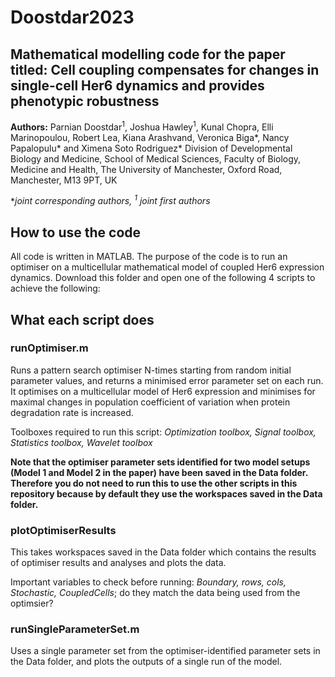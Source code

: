 # Doostdar2023
## Mathematical modelling code for the paper titled: Cell coupling compensates for changes in single-cell Her6 dynamics and provides phenotypic robustness
**Authors:** Parnian Doostdar<sup>1</sup>, Joshua Hawley<sup>1</sup>, Kunal Chopra, Elli Marinopoulou, Robert Lea, Kiana Arashvand, Veronica Biga*, Nancy Papalopulu* and Ximena Soto Rodriguez*
Division of Developmental Biology and Medicine, School of Medical Sciences, Faculty of Biology, Medicine and Health, The University of Manchester, Oxford Road, Manchester, M13 9PT, UK

**joint corresponding authors,
<sup>1</sup> joint first authors*

## How to use the code
All code is written in MATLAB. The purpose of the code is to run an optimiser on a multicellular mathematical model of coupled Her6 expression dynamics. Download this folder and open one of the following 4 scripts to achieve the following:

## What each script does
### runOptimiser.m
Runs a pattern search optimiser N-times starting from random initial parameter values, and returns a minimised error parameter set on each run. It optimises on a multicellular model of Her6 expression and minimises for maximal changes in population coefficient of variation when protein degradation rate is increased.

Toolboxes required to run this script: *Optimization toolbox, Signal toolbox, Statistics toolbox, Wavelet toolbox*

**Note that the optimiser parameter sets identified for two model setups (Model 1 and Model 2 in the paper) have been saved in the Data folder. Therefore you do not need to run this to use the other scripts in this repository because by default they use the workspaces saved in the Data folder.**

### plotOptimiserResults
This takes workspaces saved in the Data folder which contains the results of optimiser results and analyses and plots the data.

Important variables to check before running: _Boundary, rows, cols, Stochastic, CoupledCells_; do they match the data being used from the optimsier?

### runSingleParameterSet.m
Uses a single parameter set from the optimiser-identified parameter sets in the Data folder, and plots the outputs of a single run of the model.


